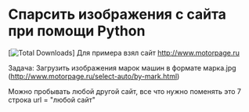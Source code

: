 # Спарсить изображения с сайта при помощи Python

[![Total Downloads](https://img.shields.io/github/downloads/foxhands/parse_img_python/total)]
Для примера взял сайт http://www.motorpage.ru

Задача: Загрузить изображения марок машин в формате марка.jpg 
(http://www.motorpage.ru/select-auto/by-mark.html)

Можно пробывать любой другой сайт, все что нужно поменять это
7 строка url = "любой сайт"

